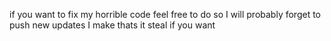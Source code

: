 if you want to fix my horrible code feel free to do so
I will probably forget to push new updates I make
thats it
steal if you want
